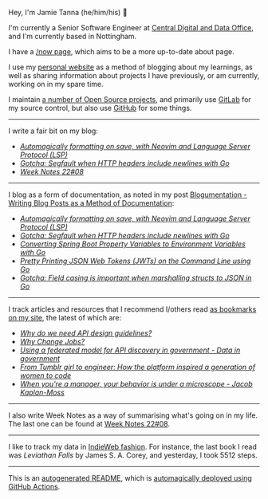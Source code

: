 Hey, I'm Jamie Tanna (he/him/his) 👋

I'm currently a Senior Software Engineer at [Central Digital and Data Office](https://www.gov.uk/government/organisations/central-digital-and-data-office), and I'm currently based in Nottingham.

I have a [/now page](https://www.jvt.me/now/?utm_campaign=github-jamietanna), which aims to be a more up-to-date about page.

I use my [personal website](https://www.jvt.me/?utm_campaign=github-jamietanna) as a method of blogging about my learnings, as well as sharing information about projects I have previously, or am currently, working on in my spare time.

I maintain [a number of Open Source projects](https://www.jvt.me/open-source/?utm_campaign=github-jamietanna), and primarily use [GitLab](https://gitlab.com/jamietanna) for my source control, but also use [GitHub](https://github.com/jamietanna) for some things.

---

I write a fair bit on my blog:


- [_Automagically formatting on save, with Neovim and Language Server Protocol (LSP)_](https://www.jvt.me/posts/2022/03/01/neovim-format-on-save/?utm_campaign=github-jamietanna)
- [_Gotcha: Segfault when HTTP headers include newlines with Go_](https://www.jvt.me/posts/2022/02/28/go-segfault-http-newline/?utm_campaign=github-jamietanna)
- [_Week Notes 22#08_](https://www.jvt.me/week-notes/2022/08/?utm_campaign=github-jamietanna)

---

I blog as a form of documentation, as noted in my post [Blogumentation - Writing Blog Posts as a Method of Documentation](https://www.jvt.me/posts/2017/06/25/blogumentation/?utm_campaign=github-jamietanna):


- [_Automagically formatting on save, with Neovim and Language Server Protocol (LSP)_](https://www.jvt.me/posts/2022/03/01/neovim-format-on-save/?utm_campaign=github-jamietanna)
- [_Gotcha: Segfault when HTTP headers include newlines with Go_](https://www.jvt.me/posts/2022/02/28/go-segfault-http-newline/?utm_campaign=github-jamietanna)
- [_Converting Spring Boot Property Variables to Environment Variables with Go_](https://www.jvt.me/posts/2022/02/26/spring-environment-variable-go/?utm_campaign=github-jamietanna)
- [_Pretty Printing JSON Web Tokens (JWTs) on the Command Line using Go_](https://www.jvt.me/posts/2022/02/26/pretty-printing-jwt-go/?utm_campaign=github-jamietanna)
- [_Gotcha: Field casing is important when marshalling structs to JSON in Go_](https://www.jvt.me/posts/2022/02/25/go-struct-json-case-gotcha/?utm_campaign=github-jamietanna)

---

I track articles and resources that I recommend I/others read [as bookmarks on my site](https://www.jvt.me/kind/bookmarks/?utm_campaign=github-jamietanna), the latest of which are:


- [_Why do we need API design guidelines?_](https://apihandyman.io/why-do-we-need-api-design-guidelines/?utm_campaign=github-jamietanna)
- [_Why Change Jobs?_](https://candost.blog/do-not-change-jobs/?utm_campaign=github-jamietanna)
- [_Using a federated model for API discovery in government - Data in government_](https://dataingovernment.blog.gov.uk/2022/02/18/using-a-federated-model-for-api-discovery-in-government/?utm_campaign=github-jamietanna)
- [_From Tumblr girl to engineer: How the platform inspired a generation of women to code_](https://mashable.com/article/tumblr-girl-learn-code?utm_campaign=github-jamietanna)
- [_When you're a manager, your behavior is under a microscope - Jacob Kaplan-Moss_](https://jacobian.org/2021/oct/26/manager-microscope/?utm_campaign=github-jamietanna)

---

I also write Week Notes as a way of summarising what's going on in my life. The last one can be found at [Week Notes 22#08](https://www.jvt.me/week-notes/2022/08/?utm_campaign=github-jamietanna).

---

I like to track my data in [IndieWeb fashion](https://indieweb.org/why). For instance, the last book I read was _Leviathan Falls_ by James S. A. Corey, and yesterday, I took 5512 steps.

---
This is an [autogenerated README](https://www.jvt.me/posts/2022/01/12/autogenerated-profile-readme/?utm_campaign=github-jamietanna), which is [automagically deployed using GitHub Actions](https://github.com/jamietanna/jamietanna/blob/main/.github/workflows/rebuild.yml).
